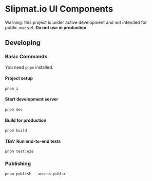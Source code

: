 # Slipmat.io UI Components

Warning: this project is under active development and not intended for public use yet. **Do not use in production.**

## Developing

### Basic Commands

You need `pnpm` installed.

#### Project setup

```
pnpm i
```

#### Start development server

```
pnpm dev
```

#### Build for production

```
pnpm build
```

#### TBA: Run end-to-end tests

```
pnpm test:e2e
```

### Publishing

```
pnpm publish --access public
```
